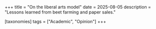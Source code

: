 +++
title = "On the liberal arts model"
date = 2025-08-05
description = "Lessons learned from beet farming and paper sales."

[taxonomies]
tags = ["Academic", "Opinion"]
+++
